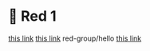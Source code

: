 # 🔴 Red 1

[this link](..black-group/all-pages.md)
[this link](..red-group/something.md)
red-group/hello
[this link](..red-group/hello)
